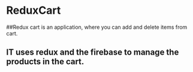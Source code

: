 # ReduxCart
##Redux cart is an application, where you can add and delete items from cart. 
## IT uses redux and the firebase to manage the products in the cart. 

